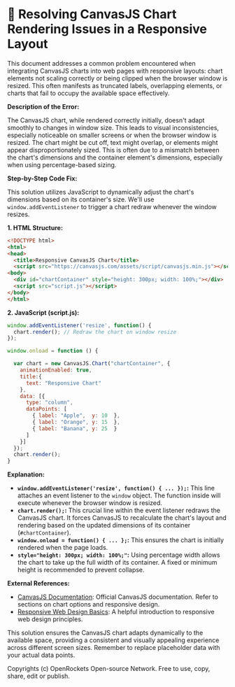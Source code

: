 # 🐞 Resolving CanvasJS Chart Rendering Issues in a Responsive Layout


This document addresses a common problem encountered when integrating CanvasJS charts into web pages with responsive layouts: chart elements not scaling correctly or being clipped when the browser window is resized. This often manifests as truncated labels, overlapping elements, or charts that fail to occupy the available space effectively.


**Description of the Error:**

The CanvasJS chart, while rendered correctly initially, doesn't adapt smoothly to changes in window size.  This leads to visual inconsistencies, especially noticeable on smaller screens or when the browser window is resized.  The chart might be cut off, text might overlap, or elements might appear disproportionately sized. This is often due to a mismatch between the chart's dimensions and the container element's dimensions, especially when using percentage-based sizing.


**Step-by-Step Code Fix:**

This solution utilizes JavaScript to dynamically adjust the chart's dimensions based on its container's size. We'll use `window.addEventListener` to trigger a chart redraw whenever the window resizes.

**1. HTML Structure:**

```html
<!DOCTYPE html>
<html>
<head>
  <title>Responsive CanvasJS Chart</title>
  <script src="https://canvasjs.com/assets/script/canvasjs.min.js"></script> </head>
<body>
  <div id="chartContainer" style="height: 300px; width: 100%;"></div>
  <script src="script.js"></script>
</body>
</html>
```

**2. JavaScript (script.js):**

```javascript
window.addEventListener('resize', function() {
  chart.render(); // Redraw the chart on window resize
});

window.onload = function () {

  var chart = new CanvasJS.Chart("chartContainer", {
    animationEnabled: true,
    title:{
      text: "Responsive Chart"
    },
    data: [{
      type: "column",
      dataPoints: [
        { label: "Apple",  y: 10  },
        { label: "Orange", y: 15  },
        { label: "Banana", y: 25  }
      ]
    }]
  });
  chart.render();
}
```


**Explanation:**

* **`window.addEventListener('resize', function() { ... });`:** This line attaches an event listener to the `window` object.  The function inside will execute whenever the browser window is resized.
* **`chart.render();`:**  This crucial line within the event listener redraws the CanvasJS chart.  It forces CanvasJS to recalculate the chart's layout and rendering based on the updated dimensions of its container (`#chartContainer`).
* **`window.onload = function() { ... };`:** This ensures the chart is initially rendered when the page loads.
* **`style="height: 300px; width: 100%;"`:**  Using percentage width allows the chart to take up the full width of its container.  A fixed or minimum height is recommended to prevent collapse.

**External References:**

* [CanvasJS Documentation](https://canvasjs.com/docs/): Official CanvasJS documentation.  Refer to sections on chart options and responsive design.
* [Responsive Web Design Basics](https://developer.mozilla.org/en-US/docs/Learn/Responsive_web_design/Introduction): A helpful introduction to responsive web design principles.


This solution ensures the CanvasJS chart adapts dynamically to the available space, providing a consistent and visually appealing experience across different screen sizes. Remember to replace placeholder data with your actual data points.


Copyrights (c) OpenRockets Open-source Network. Free to use, copy, share, edit or publish.

